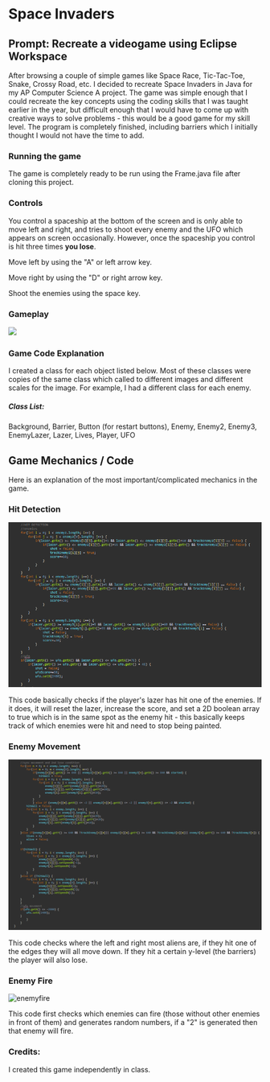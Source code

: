 # Space Invaders

## Prompt: Recreate a videogame using Eclipse Workspace
After browsing a couple of simple games like Space Race, Tic-Tac-Toe, Snake, Crossy Road, etc. I decided to recreate Space Invaders in Java for my AP Computer Science A project. The game was simple enough that I could recreate the key concepts using the coding skills that I was taught earlier in the year, but difficult enough that I would have to come up with creative ways to solve problems - this would be a good game for my skill level. The program is completely finished, including barriers which I initially thought I would not have the time to add. 

### Running the game
The game is completely ready to be run using the Frame.java file after cloning this project.

### Controls
You control a spaceship at the bottom of the screen and is only able to move left and right, and tries to shoot every enemy and the UFO which appears on screen occasionally. However, once the spaceship you control is hit three times **you lose**.

Move left by using the "A" or left arrow key.

Move right by using the "D" or right arrow key.

Shoot the enemies using the space key.

### Gameplay
![](spaceinv.gif)

### Game Code Explanation
I created a class for each object listed below. Most of these classes were copies of the same class which called to different images and different scales for the image. For example, I had a different class for each enemy.

##### Class List:
Background, Barrier, Button (for restart buttons), Enemy, Enemy2, Enemy3, EnemyLazer, Lazer, Lives, Player, UFO

## Game Mechanics / Code
Here is an explanation of the most important/complicated mechanics in the game.
### Hit Detection

![](hitdetect.png)

This code basically checks if the player's lazer has hit one of the enemies. If it does, it will reset the lazer, increase the score, and set a 2D boolean array to true which is in the same spot as the enemy hit - this basically keeps track of which enemies were hit and need to stop being painted.
### Enemy Movement

![](movement.png)

This code checks where the left and right most aliens are, if they hit one of the edges they will all move down. If they hit a certain y-level (the barriers) the player will also lose.
### Enemy Fire

![enemyfire](https://user-images.githubusercontent.com/70664893/151582540-d0c168b8-b47b-4ca5-b065-0500568ba263.PNG)

This code first checks which enemies can fire (those without other enemies in front of them) and generates random numbers, if a "2" is generated then that enemy will fire.

### Credits:
I created this game independently in class.


